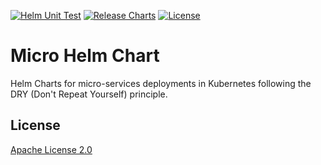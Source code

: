 [![Helm Unit Test](https://github.com/ymedlop/micro-helm-chart/actions/workflows/helm-unittest.yaml/badge.svg?branch=main&event=push)](https://github.com/ymedlop/micro-helm-chart/actions/workflows/helm-unittest.yaml) [![Release Charts](https://github.com/ymedlop/micro-helm-chart/actions/workflows/helm-release.yml/badge.svg?event=push)](https://github.com/ymedlop/micro-helm-chart/actions/workflows/helm-release.yml) [![License](https://img.shields.io/badge/License-Apache%202.0-blue.svg)](https://opensource.org/licenses/Apache-2.0)

# Micro Helm Chart
Helm Charts for micro-services deployments in Kubernetes following the DRY (Don't Repeat Yourself) principle.

## License
[Apache License 2.0](/LICENSE)
